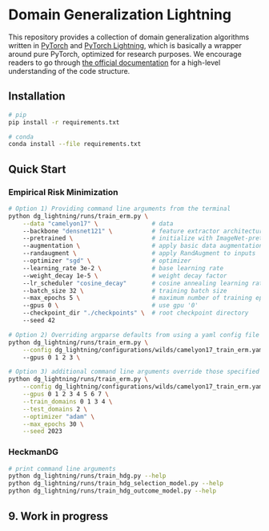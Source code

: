 # Domain Generalization Lightning
This repository provides a collection of domain generalization algorithms written in [PyTorch](https://pytorch.org) and [PyTorch Lightning](https://www.pytorchlightning.ai), which is basically a wrapper around pure PyTorch, optimized for research purposes. We encourage readers to go through [the official documentation](https://pytorch-lightning.readthedocs.io/en/stable/) for a high-level understanding of the code structure.

## Installation

```bash
# pip
pip install -r requirements.txt

# conda
conda install --file requirements.txt
```

## Quick Start
### Empirical Risk Minimization
```bash
# Option 1) Providing command line arguments from the terminal
python dg_lightning/runs/train_erm.py \
    --data "camelyon17" \               # data
    --backbone "densnet121" \           # feature extractor architecture 
    --pretrained \                      # initialize with ImageNet-pretrained weights
    --augmentation \                    # apply basic data augmentations to inputs
    --randaugment \                     # apply RandAugment to inputs
    --optimizer "sgd" \                 # optimizer
    --learning_rate 3e-2 \              # base learning rate
    --weight_decay 1e-5 \               # weight decay factor
    --lr_scheduler "cosine_decay"       # cosine annealing learning rate schedule
    --batch_size 32 \                   # training batch size
    --max_epochs 5 \                    # maximum number of training epochs
    --gpus 0 \                          # use gpu '0'
    --checkpoint_dir "./checkpoints" \  # root checkpoint directory
    --seed 42

# Option 2) Overriding argparse defaults from using a yaml config file
python dg_lightning/runs/train_erm.py \
    --config dg_lightning/configurations/wilds/camelyon17_train_erm.yaml \  # /path/to/config/file
    --gpus 0 1 2 3 \                                                        # multi-gpu support

# Option 3) additional command line arguments override those specified in the yaml config file
python dg_lightning/runs/train_erm.py \
    --config dg_lightning/configurations/wilds/camelyon17_train_erm.yaml \
    --gpus 0 1 2 3 4 5 6 7 \
    --train_domains 0 1 3 4 \
    --test_domains 2 \
    --optimizer "adam" \
    --max_epochs 30 \
    --seed 2023
```
### HeckmanDG
```bash
# print command line arguments
python dg_lightning/runs/train_hdg.py --help
python dg_lightning/runs/train_hdg_selection_model.py --help
python dg_lightning/runs/train_hdg_outcome_model.py --help
```



## 9. Work in progress
